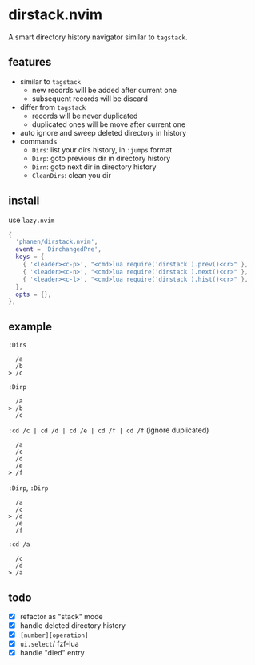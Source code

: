 # dirstack.nvim

A smart directory history navigator similar to `tagstack`.

## features
* similar to `tagstack`
  * new records will be added after current one
  * subsequent records will be discard
* differ from `tagstack`
  * records will be never duplicated
  * duplicated ones will be move after current one
* auto ignore and sweep deleted directory in history
* commands
  * `Dirs`: list your dirs history, in `:jumps` format
  * `Dirp`: goto previous dir in directory history
  * `Dirn`: goto next dir in directory history
  * `CleanDirs`: clean you dir

## install
use `lazy.nvim`
```lua
{
  'phanen/dirstack.nvim',
  event = 'DirchangedPre',
  keys = {
    { '<leader><c-p>', "<cmd>lua require('dirstack').prev()<cr>" },
    { '<leader><c-n>', "<cmd>lua require('dirstack').next()<cr>" },
    { '<leader><c-l>', "<cmd>lua require('dirstack').hist()<cr>" },
  },
  opts = {},
},
```

## example

`:Dirs`
```
  /a
  /b
> /c
```

`:Dirp`
```
  /a
> /b
  /c
```

`:cd /c | cd /d | cd /e | cd /f | cd /f` (ignore duplicated)
```
  /a
  /c
  /d
  /e
> /f
```

`:Dirp`, `:Dirp`
```
  /a
  /c
> /d
  /e
  /f
```

`:cd /a`
```
  /c
  /d
> /a
```

## todo
* [x] refactor as "stack" mode
* [x] handle deleted directory history
* [x] `[number][operation]`
* [x] `ui.select`/ fzf-lua
* [x] handle "died" entry
